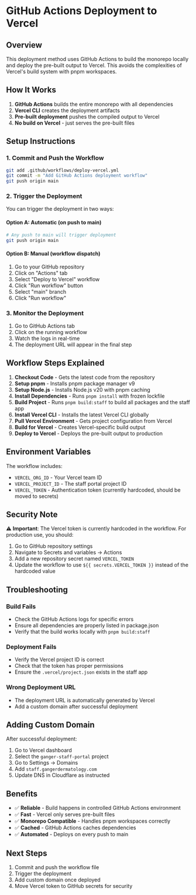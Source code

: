 # GitHub Actions Deployment to Vercel

## Overview

This deployment method uses GitHub Actions to build the monorepo locally and deploy the pre-built output to Vercel. This avoids the complexities of Vercel's build system with pnpm workspaces.

## How It Works

1. **GitHub Actions** builds the entire monorepo with all dependencies
2. **Vercel CLI** creates the deployment artifacts
3. **Pre-built deployment** pushes the compiled output to Vercel
4. **No build on Vercel** - just serves the pre-built files

## Setup Instructions

### 1. Commit and Push the Workflow

```bash
git add .github/workflows/deploy-vercel.yml
git commit -m "Add GitHub Actions deployment workflow"
git push origin main
```

### 2. Trigger the Deployment

You can trigger the deployment in two ways:

#### Option A: Automatic (on push to main)
```bash
# Any push to main will trigger deployment
git push origin main
```

#### Option B: Manual (workflow dispatch)
1. Go to your GitHub repository
2. Click on "Actions" tab
3. Select "Deploy to Vercel" workflow
4. Click "Run workflow" button
5. Select "main" branch
6. Click "Run workflow"

### 3. Monitor the Deployment

1. Go to GitHub Actions tab
2. Click on the running workflow
3. Watch the logs in real-time
4. The deployment URL will appear in the final step

## Workflow Steps Explained

1. **Checkout Code** - Gets the latest code from the repository
2. **Setup pnpm** - Installs pnpm package manager v9
3. **Setup Node.js** - Installs Node.js v20 with pnpm caching
4. **Install Dependencies** - Runs `pnpm install` with frozen lockfile
5. **Build Project** - Runs `pnpm build:staff` to build all packages and the staff app
6. **Install Vercel CLI** - Installs the latest Vercel CLI globally
7. **Pull Vercel Environment** - Gets project configuration from Vercel
8. **Build for Vercel** - Creates Vercel-specific build output
9. **Deploy to Vercel** - Deploys the pre-built output to production

## Environment Variables

The workflow includes:
- `VERCEL_ORG_ID` - Your Vercel team ID
- `VERCEL_PROJECT_ID` - The staff portal project ID
- `VERCEL_TOKEN` - Authentication token (currently hardcoded, should be moved to secrets)

## Security Note

⚠️ **Important**: The Vercel token is currently hardcoded in the workflow. For production use, you should:

1. Go to GitHub repository settings
2. Navigate to Secrets and variables → Actions
3. Add a new repository secret named `VERCEL_TOKEN`
4. Update the workflow to use `${{ secrets.VERCEL_TOKEN }}` instead of the hardcoded value

## Troubleshooting

### Build Fails
- Check the GitHub Actions logs for specific errors
- Ensure all dependencies are properly listed in package.json
- Verify that the build works locally with `pnpm build:staff`

### Deployment Fails
- Verify the Vercel project ID is correct
- Check that the token has proper permissions
- Ensure the `.vercel/project.json` exists in the staff app

### Wrong Deployment URL
- The deployment URL is automatically generated by Vercel
- Add a custom domain after successful deployment

## Adding Custom Domain

After successful deployment:
1. Go to Vercel dashboard
2. Select the `ganger-staff-portal` project
3. Go to Settings → Domains
4. Add `staff.gangerdermatology.com`
5. Update DNS in Cloudflare as instructed

## Benefits

- ✅ **Reliable** - Build happens in controlled GitHub Actions environment
- ✅ **Fast** - Vercel only serves pre-built files
- ✅ **Monorepo Compatible** - Handles pnpm workspaces correctly
- ✅ **Cached** - GitHub Actions caches dependencies
- ✅ **Automated** - Deploys on every push to main

## Next Steps

1. Commit and push the workflow file
2. Trigger the deployment
3. Add custom domain once deployed
4. Move Vercel token to GitHub secrets for security